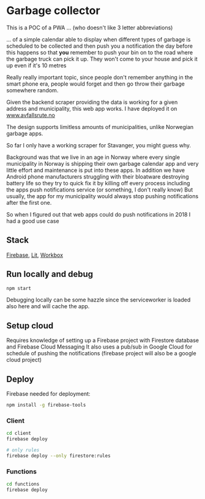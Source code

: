 # Garbage collector

This is a POC of a PWA ... (who doesn't like 3 letter abbreviations)

... of a simple calendar able to display when different types of garbage is scheduled to be collected and then push you a notification the day before this happens so that **you** remember to push your bin on to the road where the garbage truck can pick it up. They won't come to your house and pick it up even if it's 10 metres

Really really important topic, since people don't remember anything in the smart phone era, people would forget and then go throw their garbage somewhere random.

Given the backend scraper providing the data is working for a given address and municipality, this web app works. I have deployed it on www.avfallsrute.no

The design supports limitless amounts of municipalities, unlike Norwegian garbage apps.

So far I only have a working scraper for Stavanger, you might guess why.

Background was that we live in an age in Norway where every single municipality in Norway is shipping their own garbage calendar app and very little effort and maintenance is put into these apps. In addition we have Android phone manufacturers struggling with their bloatware destroying battery life so they try to quick fix it by killing off every process including the apps push notifications service (or something, I don't really know)
But usually, the app for my municipality would always stop pushing notifications after the first one.

So when I figured out that web apps could do push notifications in 2018 I had a good use case

## Stack

[Firebase](https://firebase.google.com/), [Lit](https://lit.dev), [Workbox](https://developer.chrome.com/docs/workbox/)

## Run locally and debug

```sh
npm start
```

Debugging locally can be some hazzle since the serviceworker is loaded also here and will cache the app.

## Setup cloud

Requires knowledge of setting up a Firebase project with Firestore database and Firebase Cloud Messaging
It also uses a pub/sub in Google Cloud for schedule of pushing the notifications (firebase project will also be a google cloud project)

## Deploy

Firebase needed for deployment:

```sh
npm install -g firebase-tools
```

### Client

```sh
cd client
firebase deploy

# only rules
firebase deploy --only firestore:rules
```

### Functions

```sh
cd functions
firebase deploy

```
